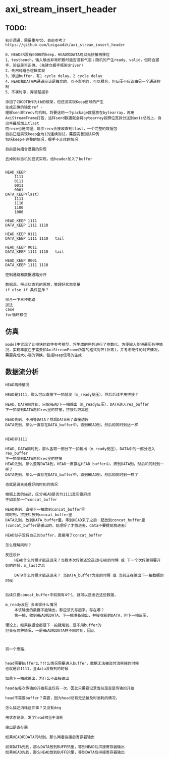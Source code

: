 # axi_stream_insert_header

## TODO:
    初步调通，需要重写tb，目前参考了https://github.com/Leigaadik/axi_stream_insert_header

    0、HEADER没有0000的keep，HEAD和DATA可以先拼接再移位
    1、testbench，输入输出非常积极时能否没有气泡；随机的产生ready、valid，但符合握手，验证是否正确。(先建立握手框架driver)
    2、先用纯组合逻辑实现
    3、添加buffer，有1 cycle delay，2 cycle delay
    4、HEAD和DATA两通道应该是独立的，互不影响的，可以耦合，但反压不应该由另一个通道控制
    5、不凑时序，弄清楚握手

    添加了COCOTB作为tb的框架，但还没实现Keep信号的产生
    生成正确的输出ref - 
    理解send和recv的机制，将要送的一个package数据放在bytearray，再用AxiStreamFrame打包，这样send数据就会将bytearray按照位宽拆分送到axis总线上，自动再最后加上tlast
    而recv也是同理，每次recv会接收直到tlast，一个完整的数据包
    目前已经实现keep全为1的连续测试，需要完善测试样例
    包括keep不完整的情况，握手不连续的情况

    目前是纯组合逻辑的实现

    去掉的状态机的显式实现，给header加入了buffer


    HEAD_KEEP
        1111
        0111
        0011
        0001
    DATA_KEEP(last)
        1111
        1110
        1100
        1000
    
    HEAD_KEEP 1111
    DATA_KEEP 1111 1110

    HEAD_KEEP 0111
    DATA_KEEP 1111 1110   tail

    HEAD_KEEP 0011
    DATA_KEEP 1111 1110   tail

    HEAD_KEEP 0001
    DATA_KEEP 1111 1110 

    控制通路和数据通路分开

    数据流、带点状态机的思想，管理好状态变量
    if else if 条件互斥？

    综合一下三种电路
    加法
    case
    for循环移位
## 仿真
    model中实现了此模块的软件参考模型，将生成的序列进行了参数化，方便输入能够遍历各种情况，实现难度在于需要和AxiStreamFrame所需的格式对齐(补零)，并考虑硬件的对齐情况，需要完成大小端的转换，包括keep信号的生成


## 数据流分析

    HEAD两种情况

    HEAD是1111，那么可以直接下一拍就发（m_ready反压），然后后续不用拼接？

    HEAD、DATA同时到，只取HEAD下一拍输出（m_ready反压），DATA进入res_buffer
    下一拍拿到DATA再和res里的拼接，拼接后取高位

    HEAD先到，不用等DATA？然后DATA来了直接透传
    DATA先到，那么一直存在DATA_buffer中，直到HEAD到，然后和同时到达一样


    HEAD非1111

    HEAD、DATA同时到，那么各取一部分下一拍输出（m_ready反压），DATA中的一部分进入res_buffer
    下一拍拿到DATA再和res里的拼接
    HEAD先到，那么要等DATA到，HEAD一直存在HEAD_buffer中，直到DATA到，然后和同时到一样了
    DATA先到，那么一直存在DATA_buffer中，直到HEAD到，然后和同时到一样了

    也就是说先处理好同时到的情况

    根据上面的描述，区分HEAD是否为1111其实很麻烦
    不如添加一个concat_buffer

    HEAD先到，直接下一拍放到concat_buffer里
    同时到，拼接后放到concat_buffer里
    DATA先到，放到DATA_buffer里，等到HEAD来了之后一起放到concat_buffer里(concat_buffer是输出的，处理好了才放进去，data不要提前放进去)
    
    HEAD似乎没有自己的buffer，直接用了concat_buffer

    怎么理解同时？

    反压设计
        HEAD什么时候才能送进来？当我本次传输还没送过HEAD的时候 或 下一个次传输将要开始的时候，m_last之后

        DATA什么时候才能送进来？ 当DATA_buffer为空的时候 或 当前正在输出下一拍数据的时候


    后续只要concat_buffer中前面有4个1，就可以送出去这些数据，

    m_ready反压 会出现什么情况
        本该输出的数据不能输出，那应该先存起来，存在哪？
        第一拍，收到HEAD和DATA，下一拍准备输出，并接收新的DATA，但下一拍反压，

    理论上，如果数据全都是下一拍就用到，是不用buffer的
    但会有两种情况，一是HEAD和DATA并不同时到，因此



    另一个思路，


    head需要buffer么？什么情况需要进入buffer，数据无法被及时消耗掉的时候
    也就是非1111，且data没有到的时候

    如果下一拍就输出，为什么不直接输出

    head在每次传输的开始有且仅有一次，因此只需要记录当前是否是传输的开始

    head不需要buffer？需要，因为head总有无法被及时消耗的情况，

    怎么描述消耗这件事？又没有deq

    用状态记录，发了head相当于消耗

    输出是寄存器

    如果HEAD和DATA同时到，那么两者拼接后寄存器输出

    如果DATA先到，那么DATA放到BUFFER里，等到HEAD后拼接寄存器输出
    如果HEAD先到，那么HEAD放到BUFFER里，等到DATA后拼接寄存器输出